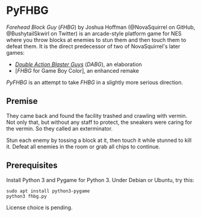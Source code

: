 PyFHBG
======

_Forehead Block Guy_ (_FHBG_) by Joshua Hoffman (@NovaSquirrel on
GitHub, @BushytailSkwirl on Twitter) is an arcade-style platform game
for NES where you throw blocks at enemies to stun them and then touch
them to defeat them.  It is the direct predecessor of two of
NovaSquirrel's later games:

* [_Double Action Blaster Guys_][1] (_DABG_), an elaboration
* [_FHBG_ for Game Boy Color], an enhanced remake

_PyFHBG_ is an attempt to take _FHBG_ in a slightly more serious
direction.

Premise
-------
They came back and found the facility trashed and crawling with
vermin.  Not only that, but without any staff to protect, the
sneakers were caring for the vermin.  So they called an exterminator.

Stun each enemy by tossing a block at it, then touch it while
stunned to kill it.  Defeat all enemies in the room or grab all
chips to continue.

Prerequisites
-------------
Install Python 3 and Pygame for Python 3.  Under Debian or Ubuntu,
try this:

    sudo apt install python3-pygame
    python3 fhbg.py

License choice is pending.

[1]: https://github.com/NovaSquirrel/DABG
[2]: https://github.com/NovaSquirrel/GameBoyFHBG
